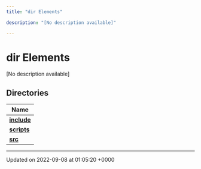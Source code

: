 ```yaml
---
title: "dir Elements"

description: "[No description available]"

---
```


# dir Elements

[No description available]

## Directories

| Name           |
| -------------- |
| **[include](/documentation/code/files/dir_22e024b19d8a9a2dd543f56ff179d853/)**  |
| **[scripts](/documentation/code/files/dir_5980cb15e43a857ecc2d0fac86f38ed8/)**  |
| **[src](/documentation/code/files/dir_f215fb19f14658ee94d4edb7cc681380/)**  |






-------------------------------

Updated on 2022-09-08 at 01:05:20 +0000

